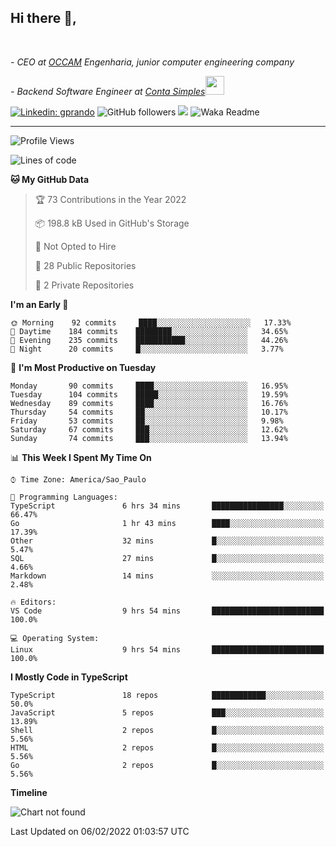 <h2>Hi there  👋,</h2> </br>

<p><em>- CEO at <a href="https://occamengenharia.com/">OCCAM</a> Engenharia, junior computer engineering company
</em></p>

<p><em>- Backend Software Engineer at <a href="https://contasimples.com">Conta Simples</a><img src="https://media.giphy.com/media/WUlplcMpOCEmTGBtBW/giphy.gif" width="30"> 
</em></p>

[![Linkedin: gprando](https://img.shields.io/badge/-gprando-blue?style=flat-square&logo=Linkedin&logoColor=white&link=https://www.linkedin.com/in/gprando/)](https://www.linkedin.com/in/gprando)
![GitHub followers](https://img.shields.io/github/followers/gprando?label=Follow&style=social)
![](https://visitor-badge.glitch.me/badge?page_id=gprando.gprando)
![Waka Readme](https://github.com/gprando/gprando/workflows/Waka%20Readme/badge.svg)

---
<!--START_SECTION:waka-->
![Profile Views](http://img.shields.io/badge/Profile%20Views-14-blue)

![Lines of code](https://img.shields.io/badge/From%20Hello%20World%20I%27ve%20Written--4%20Million%20lines%20of%20code-blue)

**🐱 My GitHub Data** 

> 🏆 73 Contributions in the Year 2022
 > 
> 📦 198.8 kB Used in GitHub's Storage 
 > 
> 🚫 Not Opted to Hire
 > 
> 📜 28 Public Repositories 
 > 
> 🔑 2 Private Repositories  
 > 
**I'm an Early 🐤** 

```text
🌞 Morning    92 commits     ████░░░░░░░░░░░░░░░░░░░░░   17.33% 
🌆 Daytime    184 commits    ████████░░░░░░░░░░░░░░░░░   34.65% 
🌃 Evening    235 commits    ███████████░░░░░░░░░░░░░░   44.26% 
🌙 Night      20 commits     █░░░░░░░░░░░░░░░░░░░░░░░░   3.77%

```
📅 **I'm Most Productive on Tuesday** 

```text
Monday       90 commits     ████░░░░░░░░░░░░░░░░░░░░░   16.95% 
Tuesday      104 commits    █████░░░░░░░░░░░░░░░░░░░░   19.59% 
Wednesday    89 commits     ████░░░░░░░░░░░░░░░░░░░░░   16.76% 
Thursday     54 commits     ██░░░░░░░░░░░░░░░░░░░░░░░   10.17% 
Friday       53 commits     ██░░░░░░░░░░░░░░░░░░░░░░░   9.98% 
Saturday     67 commits     ███░░░░░░░░░░░░░░░░░░░░░░   12.62% 
Sunday       74 commits     ███░░░░░░░░░░░░░░░░░░░░░░   13.94%

```


📊 **This Week I Spent My Time On** 

```text
⌚︎ Time Zone: America/Sao_Paulo

💬 Programming Languages: 
TypeScript               6 hrs 34 mins       ████████████████░░░░░░░░░   66.47% 
Go                       1 hr 43 mins        ████░░░░░░░░░░░░░░░░░░░░░   17.39% 
Other                    32 mins             █░░░░░░░░░░░░░░░░░░░░░░░░   5.47% 
SQL                      27 mins             █░░░░░░░░░░░░░░░░░░░░░░░░   4.66% 
Markdown                 14 mins             ░░░░░░░░░░░░░░░░░░░░░░░░░   2.48%

🔥 Editors: 
VS Code                  9 hrs 54 mins       █████████████████████████   100.0%

💻 Operating System: 
Linux                    9 hrs 54 mins       █████████████████████████   100.0%

```

**I Mostly Code in TypeScript** 

```text
TypeScript               18 repos            ████████████░░░░░░░░░░░░░   50.0% 
JavaScript               5 repos             ███░░░░░░░░░░░░░░░░░░░░░░   13.89% 
Shell                    2 repos             █░░░░░░░░░░░░░░░░░░░░░░░░   5.56% 
HTML                     2 repos             █░░░░░░░░░░░░░░░░░░░░░░░░   5.56% 
Go                       2 repos             █░░░░░░░░░░░░░░░░░░░░░░░░   5.56%

```


**Timeline**

![Chart not found](https://raw.githubusercontent.com/gprando/gprando/master/charts/bar_graph.png) 


 Last Updated on 06/02/2022 01:03:57 UTC
<!--END_SECTION:waka-->